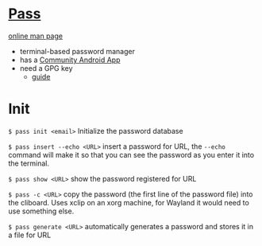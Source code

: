 # [Pass](https://www.passwordstore.org/)

[online man page](https://git.zx2c4.com/password-store/about/)

- terminal-based password manager
- has a [Community Android App](https://github.com/android-password-store/Android-Password-Store)
- need a GPG key
    - [guide](https://docs.fedoraproject.org/en-US/quick-docs/create-gpg-keys/)

# Init
`$ pass init <email>`
Initialize the password database

`$ pass insert --echo <URL>`
insert a password for URL, the `--echo` command will make it so that you can see the password as you enter it into the terminal.

`$ pass show <URL>`
show the password registered for URL

`$ pass -c <URL>`
copy the password (the first line of the password file) into the cliboard. Uses xclip on an xorg machine, for Wayland it would need to use something else.

`$ pass generate <URL>`
automatically generates a password and stores it in a file for URL

